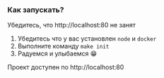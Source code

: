 ### Как запускать?

Убедитесь, что http://localhost:80 не занят

1. Убедитесь что у вас установлен `node` и `docker`
2. Выполните команду `make init`
3. Радуемся и улыбаемся 😁

Проект доступен по http://localhost:80
